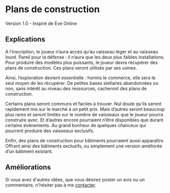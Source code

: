 # Plans de construction
Version 1.0 - Inspiré de Eve Online

## Explications

A l’inscription, le joueur n’aura accès qu’au vaisseau léger et au vaisseau 
lourd. Pareil pour la défense : il n’aura que les deux plus faibles installations. 
Pour produire des modèles plus puissants, le joueur devra récupérer des 
plans de construction. Ces plans seront utilisés par ses usines.

Ainsi, l’exploration devient essentielle : hormis le commerce, elle sera 
le seul moyen de les récupérer. De petites bases stellaires abandonnées 
ou non, sans intérêt au niveau des ressources, cacheront des plans de construction.

Certains plans seront communs et faciles à trouver. Nul doute qu’ils 
seront rapidement mis sur le marché à un petit prix. Mais d’autres 
seront beaucoup plus rares et seront limités sur le nombre de vaisseaux 
que le joueur pourra construire avec. Et d’autres encore pourraient n’être 
disponibles que durant certains évènements. Au grand bonheur de quelques 
chanceux qui pourront produire des vaisseaux exclusifs.

Enfin, des plans de construction pour bâtiments pourraient aussi apparaître. 
Offrant ainsi des bâtiments exclusifs, ou simplement une version améliorée 
d’un bâtiment existant.

## Améliorations
Si vous avez d'autres idées, que vous désirez poster un avis ou un commentaire, n'hésiter pas à me [contacter](/#contact).
